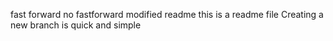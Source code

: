 fast forward
no fastforward
modified readme
this is a readme file
Creating a new branch is quick and simple
